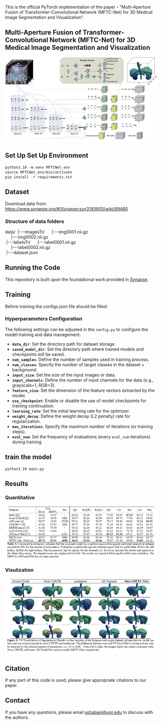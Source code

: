 
This is the official PyTorch implementation of the paper - "Multi-Aperture Fusion of Transformer-Convolutional Network (MFTC-Net) for 3D Medical Image Segmentation and Visualization".

## Multi-Aperture Fusion of Transformer-Convolutional Network (MFTC-Net) for 3D Medical Image Segmentation and Visualization

![](diagram/framework.png)

## Set Up Set Up Environment
```
python3.10 -m venv MFTCNet_env 
source MFTCNet_env/bin/activate 
pip install -r requirements.txt
```

## Dataset

Download data from: https://www.synapse.org/#!Synapse:syn3193805/wiki/89480

### Structure of data folders 

data/ 
&nbsp;|---imagesTr/
&nbsp;&nbsp;&nbsp;&nbsp;&nbsp;|---img0001.nii.gz  
&nbsp;&nbsp;&nbsp;&nbsp;&nbsp;|---img0002.nii.gz  
&nbsp;|---labelsTr/
&nbsp;&nbsp;&nbsp;&nbsp;&nbsp;|---label0001.nii.gz  
&nbsp;&nbsp;&nbsp;&nbsp;&nbsp;|---label0002.nii.gz  
&nbsp;|---dataset.json  


## Running the Code

This repository is built upon the foundational work provided in [Synapse](https://github.com/LeonidAlekseev/Swin-UNETR). 


## Training

Before training the configs.json file should be filled:

### Hyperparameters Configuration
The following settings can be adjusted in the `config.py` to configure the model training and data management:

- **`data_dir`**: Set the directory path for dataset storage.
- **`saved_model_dir`**: Set the directory path where trained models and checkpoints will be saved.
- **`num_samples`**: Define the number of samples used in training process.
- **`num_classes`**: Specify the number of target classes in the dataset + background.
- **`input_size`**: Set the size of the input images or data.
- **`input_channels`**: Define the number of input channels for the data (e.g., grayscale=1, RGB=3).
- **`feature_size`**: Set the dimension of the feature vectors extracted by the model.
- **`use_checkpoint`**: Enable or disable the use of model checkpoints for training continuation.
- **`learning_rate`**: Set the initial learning rate for the optimizer.
- **`weight_decay`**: Define the weight decay (L2 penalty) rate for regularization.
- **`max_iterations`**: Specify the maximum number of iterations (or training steps).
- **`eval_num`**: Set the frequency of evaluations (every `eval_num` iterations) during training.


## train the model 

```
python3.10 main.py  
```
## Results

### Quantitative
![](diagram/results_num.jpg)


### Visulization 
![](diagram/results_vis.jpg)



## Citation
If any part of this code is used, please give appropriate citations to our paper. <br />

## Contact
If you have any questions, please email sshabani@unr.edu to discuss with the authors. <br />

